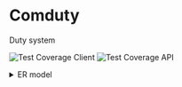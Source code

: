 # Comduty

Duty system


![Test Coverage Client](https://img.shields.io/endpoint?url=https://gist.githubusercontent.com/anclaev/a9b3e0ce15d9680f1ec5aff8cf418aa8/raw/169ec21b2e46a47ac5a2b6f7b17e281d172685cb/coverage-apps-ui.json) ![Test Coverage API](https://img.shields.io/endpoint?url=https://gist.githubusercontent.com/anclaev/a9b3e0ce15d9680f1ec5aff8cf418aa8/raw/f44714654bd9efcce9a2332ce03949de725d6492/coverage-apps-api.json)


<details>
  <summary>ER model</summary>
    <img src="https://github.com/anclaev/comduty/blob/main/docs/data-model.png?raw=true" width="100%" alt="ER model" title="">
</details>
